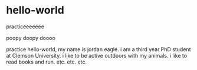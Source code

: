 # hello-world

practiceeeeeee

poopy doopy doooo

practice
hello-world, 
my name is jordan eagle. i am a third year PhD student at Clemson University. i like to be active outdoors with my animals. i like to read books and run. etc. etc. etc.

